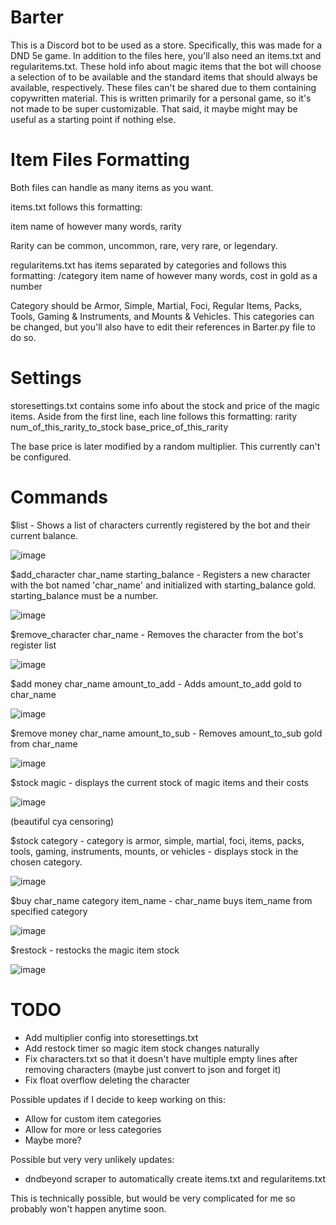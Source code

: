 # Barter
 
This is a Discord bot to be used as a store. Specifically, this was made for a DND 5e game. In addition to the files here, you'll also need an items.txt and regularitems.txt. These hold info about magic items that the bot will choose a selection of to be available and the standard items that should always be available, respectively. These files can't be shared due to them containing copywritten material. This is written primarily for a personal game, so it's not made to be super customizable. That said, it maybe might may be useful as a starting point if nothing else. 
 
 # Item Files Formatting
 Both files can handle as many items as you want.

 items.txt follows this formatting:
 
 item name of however many words, rarity
 
 Rarity can be common, uncommon, rare, very rare, or legendary.
 
 regularitems.txt has items separated by categories and follows this formatting:
 /category
 item name of however many words, cost in gold as a number
 
 Category should be Armor, Simple, Martial, Foci, Regular Items, Packs, Tools, Gaming & Instruments, and Mounts & Vehicles. 
 This categories can be changed, but you'll also have to edit their references in Barter.py file to do so.
 
 # Settings
 
 storesettings.txt contains some info about the stock and price of the magic items. 
 Aside from the first line, each line follows this formatting:
 rarity num_of_this_rarity_to_stock base_price_of_this_rarity
 
 The base price is later modified by a random multiplier. This currently can't be configured. 
 
 # Commands
 
 $list - Shows a list of characters currently registered by the bot and their current balance.
 
![image](https://user-images.githubusercontent.com/50761210/122330422-281f7800-cf01-11eb-9ace-626316714b56.png)

$add_character char_name starting_balance - Registers a new character with the bot named 'char_name' and initialized with starting_balance gold. starting_balance must be a number.

![image](https://user-images.githubusercontent.com/50761210/122330489-484f3700-cf01-11eb-822e-a509eed13682.png)

$remove_character char_name - Removes the character from the bot's register list

![image](https://user-images.githubusercontent.com/50761210/122330574-72085e00-cf01-11eb-97e5-6d0ae8c180f9.png)

$add money char_name amount_to_add - Adds amount_to_add gold to char_name

![image](https://user-images.githubusercontent.com/50761210/122330635-919f8680-cf01-11eb-8798-15cca714daf0.png)

$remove money char_name amount_to_sub - Removes amount_to_sub gold from char_name

![image](https://user-images.githubusercontent.com/50761210/122330690-a4b25680-cf01-11eb-829a-d4e67381f0b1.png)

$stock magic - displays the current stock of magic items and their costs

![image](https://user-images.githubusercontent.com/50761210/122330917-fbb82b80-cf01-11eb-9e0a-c9c619e6f4b6.png) 

(beautiful cya censoring)

$stock category - category is armor, simple, martial, foci, items, packs, tools, gaming, instruments, mounts, or vehicles - displays stock in the chosen category.

![image](https://user-images.githubusercontent.com/50761210/122331095-42a62100-cf02-11eb-9992-b14d502e2ae3.png)

$buy char_name category item_name - char_name buys item_name from specified category

![image](https://user-images.githubusercontent.com/50761210/122332740-ee507080-cf04-11eb-9bc0-3c72209cc33d.png)

$restock - restocks the magic item stock

![image](https://user-images.githubusercontent.com/50761210/122331415-c6f8a400-cf02-11eb-8d98-9ba1bc22b0b8.png)

# TODO
- Add multiplier config into storesettings.txt
- Add restock timer so magic item stock changes naturally 
- Fix characters.txt so that it doesn't have multiple empty lines after removing characters (maybe just convert to json and forget it)
- Fix float overflow deleting the character

Possible updates if I decide to keep working on this:
- Allow for custom item categories 
- Allow for more or less categories
- Maybe more?

Possible but very very unlikely updates:
- dndbeyond scraper to automatically create items.txt and regularitems.txt 

This is technically possible, but would be very complicated for me so probably won't happen anytime soon.


